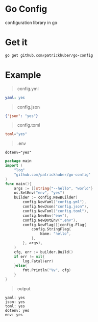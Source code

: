 # Go Config

configuration library in go

# Get it

```bash
go get github.com/patrickhuber/go-config
```

# Example

> config.yml
```yaml
yaml: yes
```

> config.json
```json
{"json": "yes"}
```

> config.toml
```toml
toml="yes"
```

> .env
```
dotenv="yes"
```

```go
package main
import (
    "log"
    "github.com/patrickhuber/go-config"
)
func main(){
    args := []string{"--hello", "world"}
    os.SetEnv("env", "yes")
    builder := config.NewBuilder(
        config.NewYaml("config.yml"),
        config.NewJson("config.json"),
        config.NewToml("config.toml"),
        config.NewEnv("env"),
        config.NewDotEnv(".env"),
        config.NewFlag([]config.Flag{
            config.StringFlag{
                Name: "hello",
            },
        }, args),
    )    
    cfg, err := builder.Build()
    if err != nil{
        log.Fatal(err)
    }else{
        fmt.Println("%v", cfg)
    }
}
```

> output
```
yaml: yes
json: yes
toml: yes
dotenv: yes
env: yes
```